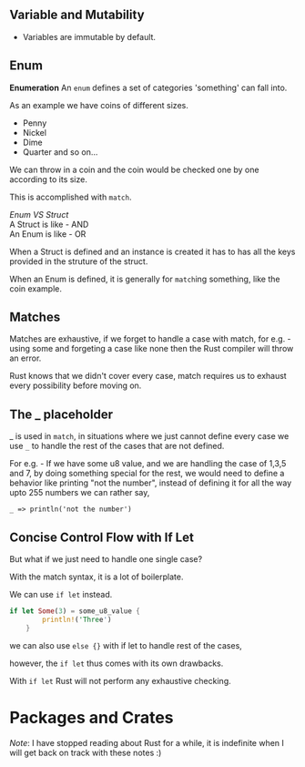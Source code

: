 ## Variable and Mutability
- Variables are immutable by default.


## Enum
**Enumeration**
An `enum` defines a set of categories 'something' can fall into.

As an example we have coins of different sizes.
- Penny
- Nickel
- Dime 
- Quarter
and so on...

We can throw in a coin and the coin would be checked one by one 
according to its size.

This is accomplished with `match`.

*Enum VS Struct*  
A  Struct is like - AND  
An Enum   is like - OR  

When a Struct is defined and an instance is created it has to has all the
keys provided in the struture of the struct.

When an Enum is defined, it is generally for `match`ing something, like 
the coin example.

## Matches  
Matches are exhaustive, if we forget to handle a case with match, for e.g. - using some and forgeting a case like none then the Rust compiler will throw an error.

Rust knows that we didn't cover every case, match requires us to exhaust every possibility before moving on.

## The _ placeholder
_ is used in `match`, in situations where we just cannot define every case we use `_` to handle the rest of the cases that are not defined.

For e.g. -
If we have some u8 value, and we are handling the case of 1,3,5 and 7, by doing something special for the rest, we would need to define a behavior like printing "not the number", instead of defining it for all the way upto 255 numbers we can rather say,

`_ => println('not the number')`

## Concise Control Flow with If Let
But what if we just need to handle one single case?

With the match syntax, it is a lot of boilerplate.

We can use `if let` instead.
```rust
if let Some(3) = some_u8_value {
        println!('Three')
    }
```
we can also use `else {}` with if let to handle rest of the cases, 

however, the `if let` thus comes with its own drawbacks.

With `if let` Rust will not perform any exhaustive checking.

# Packages and Crates

*Note*: I have stopped reading about Rust for a while, it is indefinite when I will get back on track with these notes :)
